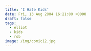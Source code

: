 ```yaml
---
title: 'I Hate Kids'
date: Fri, 13 Aug 2004 16:21:00 +0000
draft: false
tags:
  - elliot
  - kids
  - rob
image: /img/comic12.jpg
---
```



